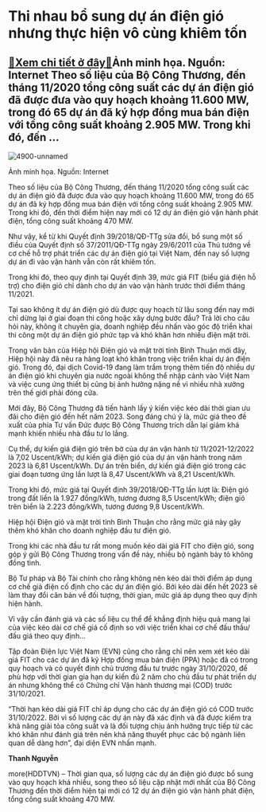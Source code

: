 Thi nhau bổ sung dự án điện gió nhưng thực hiện vô cùng khiêm tốn
=================================================================

[:gift:Xem chi tiết ở đây:gift:](https://hddtvn.com/thi-nhau-bo-sung-du-an-dien-gio-nhung-thuc-hien-vo-cung-khiem-ton/)Ảnh minh họa. Nguồn: Internet Theo số liệu của Bộ Công Thương, đến tháng 11/2020 tổng công suất các dự án điện gió đã được đưa vào quy hoạch khoảng 11.600 MW, trong đó 65 dự án đã ký hợp đồng mua bán điện với tổng công suất khoảng 2.905 MW. Trong khi đó, đến …
--------------------------------------------------------------------------------------------------------------------------------------------------------------------------------------------------------------------------------------------------------------------





![4900-unnamed](https://hddtvn.com/wp-content/uploads/2021/01/4900_unnamed.jpg "Đầu tư vào điện gió để hưởng ưu đãi cũng phải đối mặt rủi ro nhất định.")


Ảnh minh họa. Nguồn: Internet



Theo số liệu của Bộ Công Thương, đến tháng 11/2020 tổng công suất các dự án điện gió đã được đưa vào quy hoạch khoảng 11.600 MW, trong đó 65 dự án đã ký hợp đồng mua bán điện với tổng công suất khoảng 2.905 MW. Trong khi đó, đến thời điểm hiện nay mới có 12 dự án điện gió vận hành phát điện, tổng công suất khoảng 470 MW.


Như vậy, kể từ khi Quyết định 39/2018/QĐ-TTg sửa đổi, bổ sung một số điều của Quyết định số 37/2011/QĐ-TTg ngày 29/6/2011 của Thủ tướng về cơ chế hỗ trợ phát triển các dự án điện gió tại Việt Nam, đến nay số lượng dự án đi vào vận hành vẫn còn rất khiêm tốn.


Trong khi đó, theo quy định tại Quyết định 39, mức giá FIT (biểu giá điện hỗ trợ) cho điện gió chỉ dành cho dự án vào vận hành trước thời điểm tháng 11/2021.


Tại sao không ít dự án điện gió dù được quy hoạch từ lâu song đến nay mới chỉ dừng lại ở giai đoạn thi công hoặc xây dựng bước đầu? Trả lời cho câu hỏi này, không ít chuyên gia, doanh nghiệp đều nhấn vào góc độ triển khai thi công một dự án điện gió phức tạp và khó khăn hơn nhiều điện mặt trời.


Trong văn bản của Hiệp hội Điện gió và mặt trời tỉnh Bình Thuận mới đây, Hiệp hội này đã nêu ra hàng loạt khó khăn trong việc triển khai dự án điện gió. Trong đó, đại dịch Covid-19 đang làm trầm trọng thêm tiến độ nhiều dự án điện gió khi chuyên gia nước ngoài không thể nhập cảnh vào Việt Nam và việc cung ứng thiết bị cũng bị ảnh hưởng nặng nề vì nhiều nhà xưởng trên thế giới phải đóng cửa.


Mới đây, Bộ Công Thương đã tiến hành lấy ý kiến việc kéo dài thời gian ưu đãi cho điện gió đến hết năm 2023. Song đáng chú ý là, mức giá theo đề xuất của phía Tư vấn Đức được Bộ Công Thương trích dẫn lại giảm khá mạnh khiến nhiều nhà đầu tư lo lắng.


Cụ thể, dự kiến giá điện gió trên bờ của dự án vận hành từ 11/2021-12/2022 là 7,02 Uscent/kWh; dự kiến giá điện gió của dự án vận hành trong năm 2023 là 6,81 Uscent/kWh. Dự án trên biển, dự kiến giá điện gió trong các giai đoạn tương ứng lần lượt là 8,47 Uscent/kWh và 8,21 Uscent/kWh.


Trong khi đó, mức giá tại Quyết định 39/2018/QĐ-TTg lần lượt là: Điện gió trong đất liền là 1.927 đồng/kWh, tương đương 8,5 Uscent/kWh; điện gió trên biển là 2.223 đồng/kWh, tương đương 9,8 Uscent/kWh.


Hiệp hội Điện gió và mặt trời tỉnh Bình Thuận cho rằng mức giá này gây thêm khó khăn cho doanh nghiệp đầu tư điện gió.


Trong khi các nhà đầu tư rất mong muốn kéo dài giá FIT cho điện gió, song góp ý gửi Bộ Công Thương trong vấn đề này, nhiều bộ ngành bày tỏ không đồng tình.


Bộ Tư pháp và Bộ Tài chính cho rằng không nên kéo dài thời điểm áp dụng cơ chế giá điện cố định cho các dự án điện gió. Bởi kéo dài đến hết 2023 sẽ làm thay đổi căn bản về đối tượng, thời gian, mức giá áp dụng theo quy định hiện hành.


Vì vậy cần đánh giá và các số liệu cụ thể để khẳng định hiệu quả mang lại của việc kéo dài cơ chế giá cố định so với việc triển khai cơ chế đấu thầu/đấu giá theo quy định…


Tập đoàn Điện lực Việt Nam (EVN) cũng cho rằng chỉ nên xem xét kéo dài giá FIT cho các dự án đã ký Hợp đồng mua bán điện (PPA) hoặc đã có trong quy hoạch và có quyết định chủ trương đầu tư trước ngày 31/10/2020, để phù hợp với thời gian gia hạn dự kiến đủ 2 năm cho chủ đầu tư phát triển dự án nhưng không thể có Chứng chỉ Vận hành thương mại (COD) trước 31/10/2021.


“Thời hạn kéo dài giá FIT chỉ áp dụng cho các dự án điện gió có COD trước 31/10/2022. Bởi vì số lượng các dự án này đã xác định và đã được kiểm tra khả năng giải tỏa công suất và là đối tượng chịu ảnh hưởng trực tiếp từ các khó khăn như đánh giá trên nên khả năng thuyết phục các bộ ngành liên quan dễ dàng hơn”, đại diện EVN nhấn mạnh.




**Thanh Nguyễn**



more(HDDTVN) – Thời gian qua, số lượng các dự án điện gió được bổ sung vào quy hoạch khá nhiều, song theo số liệu cập nhật mới nhất của Bộ Công Thương đến thời điểm hiện tại mới có 12 dự án điện gió vận hành phát điện, tổng công suất khoảng 470 MW.

